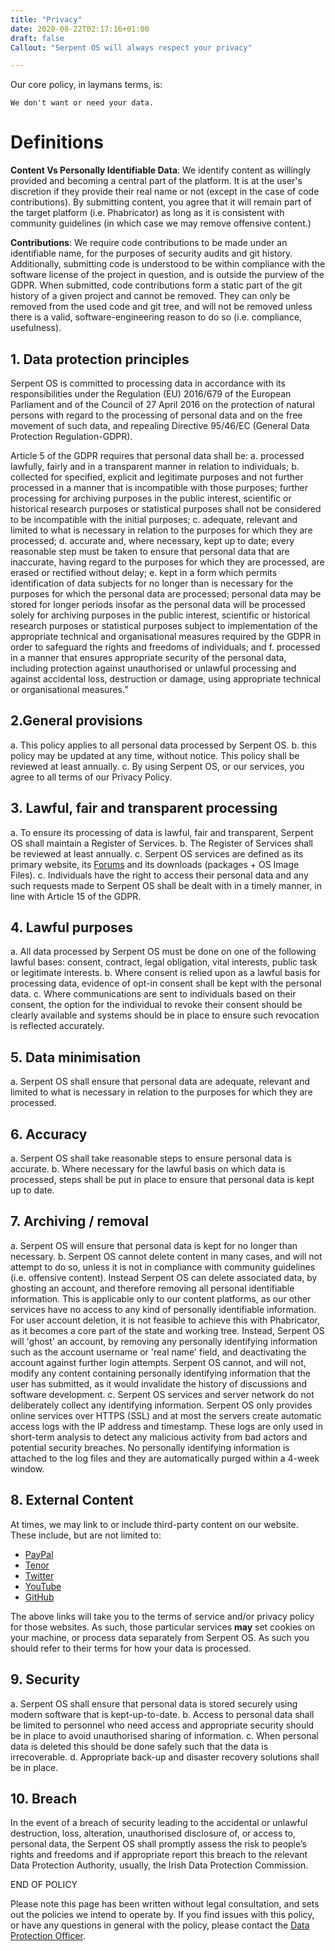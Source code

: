 ```yaml
---
title: "Privacy"
date: 2020-08-22T02:17:16+01:00
draft: false
Callout: "Serpent OS will always respect your privacy"

---
```

Our core policy, in laymans terms, is:

    We don't want or need your data.
    
# Definitions

**Content Vs Personally Identifiable Data**: We identify content as willingly provided and becoming a central part of the platform. It is at the user's discretion if they provide their real name or not (except in the case of code contributions). By submitting content, you agree that it will remain part of the target platform (i.e. Phabricator) as long as it is consistent with community guidelines (in which case we may remove offensive content.)

**Contributions**: We require code contributions to be made under an identifiable name, for the purposes of security audits and git history. Additionally, submitting code is understood to be within compliance with the software license of the project in question, and is outside the purview of the GDPR. When submitted, code contributions form a static part of the git history of a given project and cannot be removed. They can only be removed from the used code and git tree, and will not be removed unless there is a valid, software-engineering reason to do so (i.e. compliance, usefulness).

## 1. Data protection principles
Serpent OS  is committed to processing data in accordance with its responsibilities under the Regulation (EU) 2016/679 of the European Parliament and of the Council of 27 April 2016 on the protection of natural persons with regard to the processing of personal data and on the free movement of such data, and repealing Directive 95/46/EC (General Data Protection Regulation-GDPR). 

Article 5 of the GDPR requires that personal data shall be:
a. processed lawfully, fairly and in a transparent manner in relation to individuals;
b. collected for specified, explicit and legitimate purposes and not further processed in a manner that is incompatible with those purposes; further processing for archiving purposes in the public interest, scientific or historical research purposes or statistical purposes shall not be considered to be incompatible with the initial purposes;
c. adequate, relevant and limited to what is necessary in relation to the purposes for which they are processed;
d. accurate and, where necessary, kept up to date; every reasonable step must be taken to ensure that personal data that are inaccurate, having regard to the purposes for which they are processed, are erased or rectified without delay;
e. kept in a form which permits identification of data subjects for no longer than is necessary for the purposes for which the personal data are processed; personal data may be stored for longer periods insofar as the personal data will be processed solely for archiving purposes in the public interest, scientific or historical research purposes or statistical purposes subject to implementation of the appropriate technical and organisational measures required by the GDPR in order to safeguard the rights and freedoms of individuals; and
f. processed in a manner that ensures appropriate security of the personal data, including protection against unauthorised or unlawful processing and against accidental loss, destruction or damage, using appropriate technical or organisational measures.”

## 2.General provisions

a. This policy applies to all personal data processed by Serpent OS. 
b. this policy may be updated at any time, without notice. This policy shall be reviewed at least annually. 
c. By using Serpent OS, or our services, you agree to all terms of our Privacy Policy.

## 3. Lawful, fair and transparent processing

a. To ensure its processing of data is lawful, fair and transparent, Serpent OS shall maintain a Register of Services. 
b. The Register of Services shall be reviewed at least annually. 
c. Serpent OS services are defined as its primary website, its [Forums](https://forums.serpentos.com)
and its downloads (packages + OS Image Files).
c. Individuals have the right to access their personal data and any such requests made to Serpent OS shall be dealt with in a timely manner, in line with Article 15 of the GDPR. 

## 4. Lawful purposes

a. All data processed by Serpent OS must be done on one of the following lawful bases: consent, contract, legal obligation, vital interests, public task or legitimate interests. 
b. Where consent is relied upon as a lawful basis for processing data, evidence of opt-in  consent shall be kept with the personal data. 
c. Where communications are sent to individuals based on their consent, the option for the individual to revoke their consent should be clearly available and systems should be in place to ensure such revocation is reflected accurately.  

## 5. Data minimisation

a. Serpent OS shall ensure that personal data are adequate, relevant and limited to what is necessary in relation to the purposes for which they are processed. 

## 6. Accuracy

a. Serpent OS shall take reasonable steps to ensure personal data is accurate. 
b. Where necessary for the lawful basis on which data is processed, steps shall be put in place to ensure that personal data is kept up to date. 
   
## 7. Archiving / removal

a. Serpent OS will ensure that personal data is kept for no longer than necessary.
b. Serpent OS cannot delete content in many cases, and will not attempt to do so, unless it is not in compliance with community guidelines (i.e. offensive content). Instead Serpent OS can delete associated data, by ghosting an account, and therefore removing all personal identifiable information. This is applicable only to our content platforms, as our other services have no access to any kind of personally identifiable information.
For user account deletion, it is not feasible to achieve this with Phabricator, as it becomes a core part of the state and working tree. Instead, Serpent OS will 'ghost' an account, by removing any personally identifying information such as the account username or 'real name' field, and deactivating the account against further login attempts.
Serpent OS cannot, and will not, modify any content containing personally identifying information that the user has submitted, as it would invalidate the history of discussions and software development.
c. Serpent OS services and server network do not deliberately collect any identifying information. Serpent OS only provides online services over HTTPS (SSL) and at most the servers create automatic access logs with the IP address and timestamp. These logs are only used in short-term analysis to detect any malicious activity from bad actors and potential security breaches. No personally identifying information is attached to the log files and they are automatically purged within a 4-week window.

## 8. External Content
At times, we may link to or include third-party content on our website. These include, but are not limited to:

 - [PayPal](https://www.paypal.com/uk/webapps/mpp/ua/privacy-full)
 - [Tenor](https://tenor.com/legal-terms)
 - [Twitter](https://twitter.com/en/privacy)
 - [YouTube](https://policies.google.com/privacy?hl=en-US)
 - [GitHub](https://docs.github.com/en/site-policy/privacy-policies/github-privacy-statement)

The above links will take you to the terms of service and/or privacy policy for those websites. As such, those particular services **may** set cookies on your machine, or process data separately from Serpent OS. As such you should refer to their terms for how your data is processed.

## 9. Security

a. Serpent OS shall ensure that personal data is stored securely using modern software that is kept-up-to-date. 
b. Access to personal data shall be limited to personnel who need access and appropriate security should be in place to avoid unauthorised sharing of information. 
c. When personal data is deleted this should be done safely such that the data is irrecoverable. 
d. Appropriate back-up and disaster recovery solutions shall be in place. 

## 10. Breach
In the event of a breach of security leading to the accidental or unlawful destruction, loss, alteration, unauthorised disclosure of, or access to, personal data, the Serpent OS shall promptly assess the risk to people’s rights and freedoms and if appropriate report this breach to the relevant Data Protection Authority, usually, the Irish Data Protection Commission. 

END OF POLICY

Please note this page has been written without legal consultation, and sets out the policies we intend to operate by. If you find issues with this policy, or have any questions in general with the policy, please contact the [Data Protection Officer](mailto:ikey@serpentos.com).



